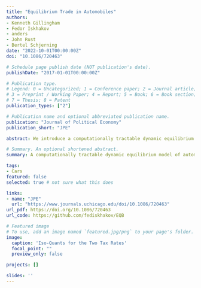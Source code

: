 ```yaml
---
title: "Equilibrium Trade in Automobiles"
authors:
- Kenneth Gillingham 
- Fedor Iskhakov 
- anders
- John Rust 
- Bertel Schjerning
date: "2022-10-01T00:00:00Z"
doi: "10.1086/720463"

# Schedule page publish date (NOT publication's date).
publishDate: "2017-01-01T00:00:00Z"

# Publication type.
# Legend: 0 = Uncategorized; 1 = Conference paper; 2 = Journal article;
# 3 = Preprint / Working Paper; 4 = Report; 5 = Book; 6 = Book section;
# 7 = Thesis; 8 = Patent
publication_types: ["2"]

# Publication name and optional abbreviated publication name.
publication: "Journal of Political Economy"
publication_short: "JPE"

abstract: We introduce a computationally tractable dynamic equilibrium model of automobile markets with heterogeneous consumers, focused on stationary flow equilibria. We introduce a fast, robust algorithm for computing equilibria and use it to estimate a model using nearly 39 million observations on car ownership transitions from Denmark. The estimated model fits the data well, and counterfactual simulations show that Denmark could raise total tax revenue by reducing the new-car registration tax rate. We show that reducing this tax rate while raising the tax rate on fuel increases aggregate welfare, tax revenue, and car ownership, while reducing car ages, driving, and CO2 emissions.

# Summary. An optional shortened abstract.
summary: A computationally tractable dynamic equilibrium model of automobile markets with heterogeneous consumers, focused on stationary flow equilibria. Estimated using Danish data. 

tags:
- Cars
featured: false
selected: true # not sure what this does

links:
- name: "JPE"
  url: "https://www.journals.uchicago.edu/doi/10.1086/720463"
url_pdf: https://doi.org/10.1086/720463
url_code: https://github.com/fediskhakov/EQB

# Featured image
# To use, add an image named `featured.jpg/png` to your page's folder. 
image:
  caption: 'Iso-Quants for the Two Tax Rates'
  focal_point: ""
  preview_only: false

projects: []

slides: ''
---
```



